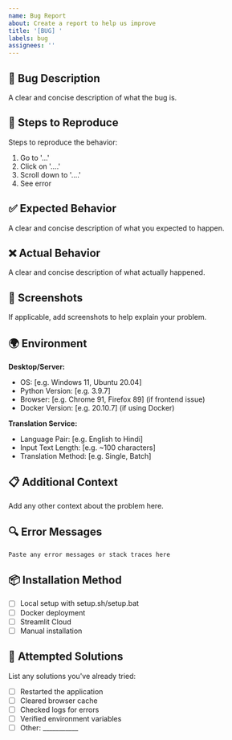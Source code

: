 ```yaml
---
name: Bug Report
about: Create a report to help us improve
title: '[BUG] '
labels: bug
assignees: ''
---
```


## 🐛 Bug Description
A clear and concise description of what the bug is.

## 🔄 Steps to Reproduce
Steps to reproduce the behavior:
1. Go to '...'
2. Click on '....'
3. Scroll down to '....'
4. See error

## ✅ Expected Behavior
A clear and concise description of what you expected to happen.

## ❌ Actual Behavior
A clear and concise description of what actually happened.

## 📸 Screenshots
If applicable, add screenshots to help explain your problem.

## 🌍 Environment
**Desktop/Server:**
- OS: [e.g. Windows 11, Ubuntu 20.04]
- Python Version: [e.g. 3.9.7]
- Browser: [e.g. Chrome 91, Firefox 89] (if frontend issue)
- Docker Version: [e.g. 20.10.7] (if using Docker)

**Translation Service:**
- Language Pair: [e.g. English to Hindi]
- Input Text Length: [e.g. ~100 characters]
- Translation Method: [e.g. Single, Batch]

## 📋 Additional Context
Add any other context about the problem here.

## 🔍 Error Messages
```
Paste any error messages or stack traces here
```

## 📦 Installation Method
- [ ] Local setup with setup.sh/setup.bat
- [ ] Docker deployment
- [ ] Streamlit Cloud
- [ ] Manual installation

## 🧪 Attempted Solutions
List any solutions you've already tried:
- [ ] Restarted the application
- [ ] Cleared browser cache
- [ ] Checked logs for errors
- [ ] Verified environment variables
- [ ] Other: ___________
